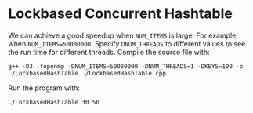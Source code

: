 # Lockbased Concurrent Hashtable





 We can achieve a good speedup when `NUM_ITEMS` is large. For example, when `NUM_ITEMS=50000000`. Specify `DNUM_THREADS` to different values to see the run time for different threads. Compile the source file with: 

```
g++ -O3 -fopenmp -DNUM_ITEMS=50000000 -DNUM_THREADS=1 -DKEYS=100 -o ./LockbasedHashTable ./LockbasedHashTable.cpp
```

Run the program with:

```
./LockbasedHashTable 30 50
```
